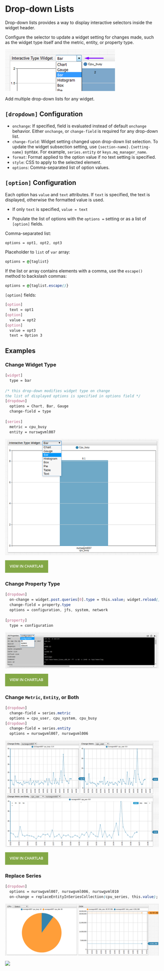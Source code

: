 # Drop-down Lists

Drop-down lists provides a way to display interactive selectors inside the widget header.

Configure the selector to update a widget setting for changes made, such as the widget type itself and the metric, entity, or property type.

![](./images/drop-down-header.png)

Add multiple drop-down lists for any widget.

## `[dropdown]` Configuration

* `onchange`: If specified, field is evaluated instead of default `onchange` behavior. Either `onchange`, or `change-field` is required for any drop-down list.
* `change-field`: Widget setting changed upon drop-down list selection. To update the widget subsection setting, use `{section-name}.{setting-name}` syntax. For example, `series.entity` or `keys.mq_manager_name`.
* `format`: Format applied to the option value if no text setting is specified.
* `style`: CSS to apply to the selected element.
* `options`: Comma-separated list of option values.

## `[option]` Configuration

Each option has `value` and `text` attributes. If `text` is specified, the text is displayed, otherwise the formatted value is used.

* If only `text` is specified, `value = text`

* Populate the list of options with the `options =` setting or as a list of `[option]` fields.

Comma-separated list:

```css
options = opt1, opt2, opt3
```

Placeholder to `list` of `var` array:

```css
options = @{taglist}
```

If the list or array contains elements with a comma, use the `escape()` method to backslash commas:

```css
options = @{taglist.escape()}
```

`[option]` fields:

```css
[option]
  text = opt1
[option]
  value = opt2
[option]
  value = opt3
  text = Option 3
```

## Examples

### Change Widget Type

```css
[widget]
  type = bar

/* this drop-down modifies widget type on change
the list of displayed options is specified in options field */
[dropdown]
  options = Chart, Bar, Gauge
  change-field = type

[series]
  metric = cpu_busy
  entity = nurswgvml007
```

![](./images/drop-down-1.png)

[![](./images/button.png)](https://apps.axibase.com/chartlab/566e6428)

### Change Property Type

```css
[dropdown]
  on-change = widget.post.queries[0].type = this.value; widget.reload();
  change-field = property.type
  options = configuration, jfs, system, network  

[property]
  type = configuration
```

![](./images/drop-down-2.png)

[![](./images/button.png)](https://apps.axibase.com/chartlab/6d918310/7/)

### Change `Metric`, `Entity`, or Both

```css
[dropdown]
  change-field = series.metric
  options = cpu_user, cpu_system, cpu_busy
[dropdown]
  change-field = series.entity
  options = nurswgvml007, nurswgvml006
```

![](./images/drop-down-3.png)

[![](./images/button.png)](https://apps.axibase.com/chartlab/e7a978d6)

### Replace Series

```css
[dropdown]
  options = nurswgvml007, nurswgvml006, nurswgvml010
  on-change = replaceEntityInSeriesCollection(cpu_series, this.value); cpu_widget.replaceSeries(cpu_series);  replaceEntityInSeriesCollection(disk_series, this.value); disk_widget.replaceSeries(disk_series);
```

![](./images/drop-down-4.png)

[![](./images/buton.png)](https://apps.axibase.com/chartlab/343ec3ea)